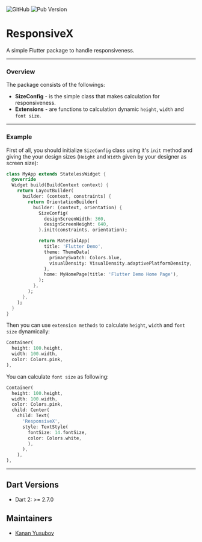 ![GitHub](https://img.shields.io/github/license/yusubx/ResponsiveX)
![Pub Version](https://img.shields.io/pub/v/responsive_x)

# ResponsiveX

A simple Flutter package to handle responsiveness.

---

### Overview

The package consists of the followings:

- **SizeConfig** - is the simple class that makes calculation for responsiveness.
- **Extensions** - are functions to calculation dynamic `height`, `width` and `font size`.

---

### Example
First of all, you should initialize `SizeConfig` class using it's `init` method and giving the your design sizes (`Height` and `Width` given by your designer as screen size):

```dart
class MyApp extends StatelessWidget {
  @override
  Widget build(BuildContext context) {
    return LayoutBuilder(
      builder: (context, constraints) {
        return OrientationBuilder(
          builder: (context, orientation) {
            SizeConfig(
              designScreenWidth: 360,
              designScreenHeight: 640,
            ).init(constraints, orientation);

            return MaterialApp(
              title: 'Flutter Demo',
              theme: ThemeData(
                primarySwatch: Colors.blue,
                visualDensity: VisualDensity.adaptivePlatformDensity,
              ),
              home: MyHomePage(title: 'Flutter Demo Home Page'),
            );
          },
        );
      },
    );
  }
}
```
Then you can use `extension methods` to calculate  `height`, `width` and `font size` dynamically:

```dart
Container(
  height: 100.height,
  width: 100.width,
  color: Colors.pink,
),
```
You can calculate `font size` as following:
```dart
Container(
  height: 100.height,
  width: 100.width,
  color: Colors.pink,
  child: Center(
    child: Text(
      'ResponsiveX',
      style: TextStyle(
        fontSize: 14.fontSize,
        color: Colors.white,
        ),
      ),
    ),
),
```
---

## Dart Versions
- Dart 2: >= 2.7.0

## Maintainers

- [Kanan Yusubov](https://github.com/yusubx)


